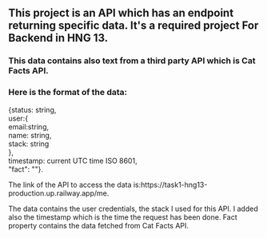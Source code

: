 <h2>This project is an API which has an endpoint returning specific data. It's a required project For Backend in HNG 13.</h2>
<h3>This data contains also text from a third party API which is Cat Facts API. </h3>
<h3>Here is the format of the data: </h3>

{status: string,<br>
user:{ <br>
email:string, <br>
name: string, <br>
stack:  string <br>
}, <br>
timestamp: current UTC time ISO 8601,<br>
"fact": "<random cat fact from Cat Facts API>"}. <br>
<p>The link of the API to access the data is:https://task1-hng13-production.up.railway.app/me.</p>
<p>
The data contains the user credentials, the stack I used for this API. I added also the timestamp which is the time the request has been done.
Fact property contains the data fetched from Cat Facts API.
</p>

